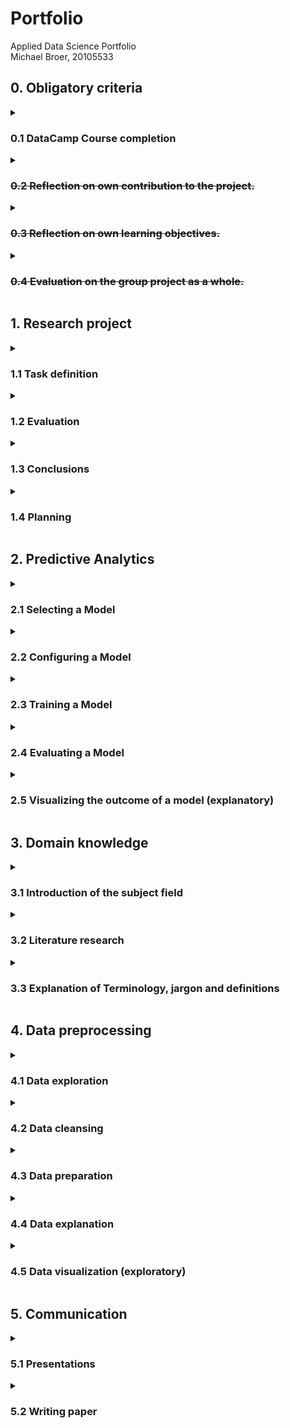 <h1>Portfolio</h1>
Applied Data Science Portfolio<br>
Michael Broer, 20105533

<h2><b>0. Obligatory criteria</b></h2>
    
<details>
    <summary><h3>0.1 DataCamp Course completion</h3></summary>
    
Hieronder heb ik een screenshot toegevoegt van alle datacamp courses die ik tijdens de minor heb gemaakt, de course van 2 Oct was later ingeleverd vanwege persoonlijke omstandigheden, voor de rest is alles op tijd gemaakt.
  
![Portfolio](https://github.com/mbroer/ads_portfolio/blob/main/datacamp.png)
    
</details>

<details><summary><h3><del>0.2 Reflection on own contribution to the project.</del></h3></summary>komen te vervallen</details>
<details><summary><h3><del>0.3 Reflection on own learning objectives.</del></h3></summary>komen te vervallen</details>
<details><summary><h3><del>0.4 Evaluation on the group project as a whole.</del></h3></summary>komen te vervallen</details>

    
<h2><b>1. Research project</b></h2>

<details>
    <summary><h3>1.1 Task definition</h3></summary>
    
<h4>1.1.1 Foodboost</h4>
Tijdens het Foodboost project heeft onze projectgroep zich bezig gehouden met het voorspellen of een eindgebruiker een gerecht wel of niet lekker zou vinden, met als einddoel om een applicatie te maken die een gebruiker kon helpen een weekmenu samen te stellen voor zijn noddigheden, bijvoorbeeld een dieetdoel. Het is namelijk zeer lastig voor iemand om zelf een gevarieerd weekmenu samen te stellen, dit komt omdat de meeste mensen maar 6/7 favoriete gerechten hebben die ze willen eten. Dit wilde onze groep oplossen met een applicatie. 
<br>
In deze applicatie zouden restricties zitten zoals allergiën, of het een hoofdgerecht/ dessert is (thema zoals sinterklaas/ halloween), of voorkeuren zoals geen zout. De hoofdvraag gedurende het project was: <b>Hoe kunnen we een app maken waarmee gebruikers een persoonlijk advies krijgen wat ze deze week gaan eten, zodat ze makkelijker tot een betere keuze kunnen komen.</b><br>
    
Mijn persoonlijke einddoel was om uiteindelijk de applicatie te bouwen, met het model draaiend op de achtergrond.
Deze applicatie is gerealiseerd, zonder communicatie met het uiteindelijke model, omdat hier geen tijd meer voor was.

De sourcecode van de applicatie is hier terug te vinden:
[GitHub](https://github.com/mbroer/ads_portfolio/tree/main/apps/foodboost/quiz)
            
<h4>1.1.2 Containers</h4>
Tijdens het Container project heeft onze projectgroep zich bezig gehouden met onderzoeken en ontwikkelen van een schaalbare methode om een optimale indeling van containers op een grid te genereren. Het schaalbare gedeelte is nodig omdat het model ook moet werken bij grotere kades of in een situatie wanneer er met meer container wordt gewerkt dan verwacht. De hoofdvraag gedurende dit project was: <b>Hoe kunnen we met een lijst van containers, een model trainen om die in de beste opstelling neer te zetten op de kade, zodat de stackers, met zo min mogelijk verplaatsingen, de containers naar de schepen kunnen verplaatsen.</b>
    
Mijn persoonlijke eindproduct was het realiseren van een applicatie die visueel het resultaat van het model kon laten zien.
    
De sourcecode van de applicatie is hier terug te vinden:
[GitHub](https://github.com/mbroer/ads_portfolio/tree/main/apps/cofano)
        
</details>

<details>
    <summary><h3>1.2 Evaluation</h3></summary>
    
<h4>1.2.1 Foodboost app</h4>
Mijn eindproduct voor dit product, namelijk de quiz applicatie, kan verbeterd worden in de toekomst door het uiteindelijke model te implementeren in de applicatie. Op dit moment geeft de applicatie een pseudo-random lijst terug, gebaseerd op het thema van de gerechten die je hebt geselecteerd. De reden hiervoor is dat het model niet optijd af was om dit te implementeren in de applcatie voor de externe presentatie. Om dit te realiseren zou het model aangepast moeten worden zodat het een x aantal recepten kan accepteren en op basis daarvan de index terugstuurd naar de applicatie, zodat deze die kan tonen.
    
<h4>1.2.2 Containers app</h4>
De visuele container applicatie kan op meerdere manieren worden verbeterd.
1) Automatisch inladen van output van het model.
Als we nu output van het model visueel willen zien, moeten we de output van het model, bijvoorbeeld:<br>

		array([[[3,3,3],
			[3,3,0],
			[3,0,0]],

			[[1,1,1],
			[1,0,0],
			[1,1,0]],

			[[2,2,2],
			[2,2,2],
			[0,0,0]]]
		)

kopieëren en plakken in een inputbox van de applicatie.
    Als het model en de applicatie gekoppeld zouden worden zou dit automatisch ingeladen kunnen worden zodat dat tijd zou besparen.
2) Tijdlijn voor elke stap die het model zet.
De applicatie zou een stuk geadvanceerder zijn als je bij elke stap van het model de output zou kunnen zien om te evalueren of het model goed werkt. Hiervoor zou je nu voor elke stap een nieuwe scenario moeten maken.
Ik zou dit zelf doen door containers te verplaatsen, hiervoor is al een moves field aangemaakt in de scenario json's

</details>

<details>
    <summary><h3>1.3 Conclusions</h3></summary>
    
</details>

<details>
    <summary><h3>1.4 Planning</h3></summary>
Ik heb gedurende de projecten gebruik gemaatk van de scrumtool Trello, Ik heb geprobeerd iedereen in de projectgroep aan te moedigen om ook van deze tool gebruik te maken, maar dit is alleen gedurende het eerste project gedaan. Ik ben wel gebruik blijven maken van het scrumboard gedurende het tweede project.<br>

Hieronder staan alle scrum tickets op mijn naam die ik heb afgerond. Bij de meeste tickets heb ik een beschrijving van een paar zinnen zodat andere projectleden een beter inzicht kregen van waar ik mee bezig was.</br></br>

  <details>
    <summary><h4>Tickets week 1 tm 5</h4></summary>
    
![Week 1 tot en met 5](https://github.com/mbroer/ads_portfolio/blob/main/scrum/1-5.png)
    
  </details>
  

  <details>
    <summary><h4>Tickets week 6 tm 10</h4></summary>
    
![Week 6 tot en met 10](https://github.com/mbroer/ads_portfolio/blob/main/scrum/6-10.png)
    
  </details>
  

  <details>
    <summary><h4>Tickets week 11 tm 16</h4></summary>
    
![Week 11 tot en met 16](https://github.com/mbroer/ads_portfolio/blob/main/scrum/11-16.png)
  
<h4>Opmerking week 14</h4>
  Ik had een leuke stageplek gevonden die mij zeer goed financieel wilden compenseren, hiervoor moest ik een applicatie maken om mijn kennis te laten zien voordat ze me de stageplek konden geven. Hiervoor had ik een week de tijd en heb dus (met begrip van de groep) deze week niet aan het project gewerkt om 100% van mijn tijd in deze applicatie te kunnen steken. (En ja ik heb de stageplek gekregen.)
  
</details>
    
</details>

<h2><b>2. Predictive Analytics</b></h2>
<details>
    <summary><h3>2.1 Selecting a Model</h3></summary>
In dit hoofdstuk beschrijf ik een aantal modellen die ik gedurende de minor heb gebruikt.
	
	
    
</details>
<details>
    <summary><h3>2.2 Configuring a Model</h3></summary>
    
</details>

<details>
    <summary><h3>2.3 Training a Model</h3></summary>
    
</details>

<details>
    <summary><h3>2.4 Evaluating a Model</h3></summary>
	%%%cofano, hoe ik met mijn visualisatie app het model evalueer.
	
    
</details>

<details>
    <summary><h3>2.5 Visualizing the outcome of a model (explanatory)</h3></summary>
    
</details>


<h2><b>3. Domain knowledge</b></h2> <!-- skippen? -->
<details>
    <summary><h3>3.1 Introduction of the subject field</h3></summary>
    
</details>
<details>
    <summary><h3>3.2 Literature research</h3></summary>
    
</details>

<details>
    <summary><h3>3.3 Explanation of Terminology, jargon and definitions</h3></summary>
    
</details>



<h2><b>4. Data preprocessing</b></h2>
<details>
    <summary><h3>4.1 Data exploration</h3></summary>
    
</details>

<details>
    <summary><h3>4.2 Data cleansing</h3></summary>
    
</details>

<details>
    <summary><h3>4.3 Data preparation</h3></summary>
    
<h3>4.3.1 FoodBoost csv merge</h3>

<h4>Beschrijving</h4>
Toen we voor het eerst begonnen met het FoodBoost project, stonden alle datasets los van elkaar, hierdoor was het dus lastig om een goed inzicht te krijgen in hoe alles nou in elkaar zat. Je had bijvoorbeeld het ingrediënten bestand waar elk ingrediënt van elk recept onder elkaar stond. Hierdoor kreeg je een bestand van 72000 rows. Hiervoor heb ik een python script gemaakt die alle informatie van het recept op 1 row zet en de data squished in lijsten. Hierdoor was het vooral voor de groep (die toen nog niet veel ervaring had met het joinen van tables etc) een stuk makkelijker om echt te kunnen beginnen met het FoodBoost project.
<br><br>
  <details>
    <summary><i>Code, bestanden, resultaten</i></summary>
    
  [Notebook](https://github.com/mbroer/ads_portfolio/blob/main/notebooks/foodboost/join_all_csv.ipynb)<br><br>
  [CSV bestand](https://github.com/mbroer/ads_portfolio/blob/main/output/foodboost/food_merge_all.csv)<br><br>
Screenshot resultaat:
  ![Screenshot Resultaat](https://github.com/mbroer/ads_portfolio/blob/main/output/foodboost/merged.png)
  
  </details>


<h3>4.3.2 FoodBoost simulated users</h3>

  <h4>Beschrijving</h4>
  Ons doel voor het FoodBoost project was om te kijken of een persoon een recept wel of niet lekker zou vinden, om hiervoor een model te maken hadden we dus bestaande informatie nodig om het model te kunnen trainen en testen, een oplossing die ik had bedacht was om een applicatie te schrijven die gebruikers op een semi realistische manier favoriete recepten kan genereren.
  
[Applicatie source code](https://github.com/mbroer/ads_portfolio/tree/main/apps/foodboost/simulated%20users)
  
Ik ben begonnen met het opschonen van de bestaande dataframes, te zien in [ads_cleaner.py](https://github.com/mbroer/ads_portfolio/blob/main/apps/foodboost/simulated%20users/ads_cleaner.py).  Ik heb onnodige kolommen gedropt, zoals stars, url en image. Hierna heb ik dezelfde logica gebruikt als in het vorige hoofdstuk om deze dataframes op elkaar te joinen. Ook heb ik ervoor gezorgd dat kolommen die meerdere keren voorkwamen te droppen.
  
Hierna heb ik utility functies geschreven om makkelijk informatie uit die dataframes te kunnen halen. Denk hierbij het omzetten van een dataframe row in een object, of een functie om alle informatie van een recept op te halen via een ID. Ook een zoek algoritme om makkelijk informatie op te kunnen halen

  %%%plaatjes ofzo
  
  <details>
    <summary><i>Code, bestanden, resultaten</i></summary>
    
Output gegenereerde gebruiker<br>
![Gegenereerde user](https://github.com/mbroer/ads_portfolio/blob/main/output/foodboost/user_gen.png)    
    Gesorteerd op favorite descending ~8000 rows
    
    
[Code voor een andere user-generation notebook](https://github.com/mbroer/ads_portfolio/blob/main/notebooks/foodboost/Simulated_Users.ipynb)
    
    
    
  </details>

<h3>4.3.3 FoodBoost CSV naar Json</h3>
  <h4>Beschrijving</h4>
  Voor het FoodBoost project moest ik voor mijn applicatie een csv bestand omzetten naar json, dit was gelukkig vrij simpel en kon met een file reader simpel mijn csv omzetten zodat ik een json bestand in kon laden en dan via het ID van het recept, de beschrijving van dat recept kon ophalen.
  
  <details>
    <summary><i>Code, bestanden, resultaten</i></summary>
    
    %%%link naar notebook
    %%%img resultaat
    
  </details>
  
  <h3>4.3.4 FoodBoost Ingredient Groeperen</h3>
  <h4>Beschrijving</h4>
  Tijdens het foodboost project kwamen we erachter dat het model veel moeite had om voorspellingen te maken, een gebruiker die veel recepten met tomaat lekker vond, zou een lage score geven aan een recept waar ook tomaat in zit, maar dan met een andere naam. Een voorbeeld hiervan is een user met favoriete recepten zoals: tomatensalade, tomatensoep, plakken tomaat en komkommer, en dan een voorspelling op bijvoorbeeld het gerecht gesneden tomaat. Hier gaf het model aan dat de gebruiker gesneden tomaat niet lekker zou vinden. Na discussie gingen wij ervan uit als projectgroep dat het model de correlatie tussen tomaten en tomaat niet kon vinden.

Een oplossing die we hadden verzonnen is om te proberen zoveel mogelijk ingredienten te groeperen in categorieën, dus tomaat, tomaten, tomaatje, tomatenstukes = categorië tomaat.

Ik heb hier geprobeerd een groepeer script voor te maken die automatisch ingredieënten groepeerd in categorieën.
  
 De Eerste poging was om simularity score te geven aan hoe erg een string op een andere lijkt. Hiervoor gebruiktte ik de package FuzzyWuzzy. Deze package kan kijken hoeveel een string op een andere string lijkt op basis van stopwords verkleinwoorden etc.
 <br>
 Mijn aanpak was om de lijst van ingredienten te sorteren van klein naar groot (aantal letters). Dat deed ik zodat ik maar 1x door de lijst moest loopen. De eerste groeping method was om te kijken of een woord in een ander wordt zit, dus in dit geval zou 'tomaat' de eerste key zijn, en de checkworden de andere 7000 ingredienten.
 zodra er een match plaats vindt wordt de andere key bijvoorbeeld 'tomaatstukjes' worden weggehaald. Ook haalde ik bij alle ingredienten de verkleinwoorden eruit zoals 'tje', 'en' etc. Hiermee kon ik over 7000 ingredienten loopen in een paar seconde, en halveerde ik de lijst van ingredienten in groepen. 
  
[Notebook](https://github.com/mbroer/ads_portfolio/blob/main/notebooks/foodboost/groups.ipynb)
  
Ik vond halvering wel oké, maar vond dat het nog beter kon.
Omdat de meeste systemen voor string manipulation alleen werken voor de engelse taal, was de eerste stap om de strings te vertalen naar het engels,
hiervoor heb ik een script gemaakt die via de google translate api de ingredieënten vertaald van het Nederlands naar het Engels:

<details>
<summary><i>Code, bestanden, resultaten</i></summary>
    
<h5>resultaat</h5>
    
De code voor dit script ben ik helaas verloren.
Het was niet al te veel code, ik laadde alle ingredienten van het CSV in, en stuurde deze naar de google translate api.
    
[Translated ingredients CSV](https://github.com/mbroer/ads_portfolio/blob/main/output/foodboost/translated_ingredients.csv)
    
</details>
  
Met deze strings heb ik onderzoek gedaan naar hoe deze het beste zouden kunnen worden gecombineerd in groups. Hier heb ik gebruik gemaakt van kmeanas clusters. Met behuld van TfidfVectorizer kon ik de ingredienten omzetten naar tf-idf feature vectors, deze heb ik gefit, en getrained. met de predict kon ik voor elk ingredienten een label maken voor de behorende cluster. Met een object map heb ik daarna de ingredienten terug gezet naar de originele ingredienten.
Hier moest ik nog meer onderzoek naar doen om dit goed werkend te krijgen maar we gingen over naar een ander systeem. Dit is dus niet gebruikt voor ons project, maar hiermee heb ik wel meer kennis opgedaan van kmeans.
  
</details>
    
    
</details>

<details>
    <summary><h3>4.4 Data explanation</h3></summary>
    
</details>

<details>
    <summary><h3>4.5 Data visualization (exploratory)</h3></summary>
    
</details>



<h2><b>5. Communication</b></h2> <!-- skippen? -->
<details>
    <summary><h3>5.1 Presentations</h3></summary>
    
</details>

<details>
    <summary><h3>5.2 Writing paper</h3></summary>
    
</details>

